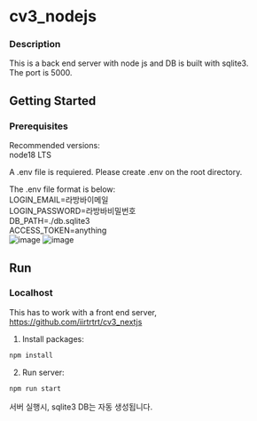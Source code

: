 # cv3_nodejs

### Description

This is a back end server with node js and DB is built with sqlite3.<br>
The port is 5000.

## Getting Started

### Prerequisites

Recommended versions:<br>
node18 LTS

A .env file is requiered.
Please create .env on the root directory.

The .env file format is below:<br>
LOGIN_EMAIL=라방바이메일<br>
LOGIN_PASSWORD=라방바비밀번호<br>
DB_PATH=./db.sqlite3<br>
ACCESS_TOKEN=anything<br>
![image](https://user-images.githubusercontent.com/69069300/219335026-3e1c79d2-3bb6-4207-9c42-2a96503ccd64.png)
![image](https://user-images.githubusercontent.com/69069300/219335205-dce74ff0-f4e5-4262-aaf3-3c1959517a84.png)



## Run

### Localhost

This has to work with a front end server, https://github.com/iirtrtrt/cv3_nextjs<br>

1. Install packages:

```sh
npm install
```

2. Run server:

```sh
npm run start
```

서버 실행시, sqlite3 DB는 자동 생성됩니다.
